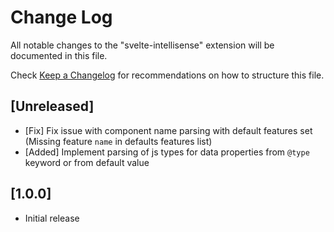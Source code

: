 # Change Log
All notable changes to the "svelte-intellisense" extension will be documented in this file.

Check [Keep a Changelog](http://keepachangelog.com/) for recommendations on how to structure this file.

## [Unreleased]
- [Fix] Fix issue with component name parsing with default features set (Missing feature `name` in defaults features list)
- [Added] Implement parsing of js types for data properties from `@type` keyword or from default value

## [1.0.0]
- Initial release